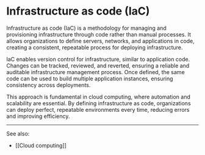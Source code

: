 
# Infrastructure as code (IaC)

Infrastructure as code (IaC) is a methodology for managing and provisioning infrastructure through code rather than manual processes. It allows organizations to define servers, networks, and applications in code, creating a consistent, repeatable process for deploying infrastructure.

IaC enables version control for infrastructure, similar to application code. Changes can be tracked, reviewed, and reverted, ensuring a reliable and auditable infrastructure management process. Once defined, the same code can be used to build multiple application instances, ensuring consistency across deployments.

This approach is fundamental in cloud computing, where automation and scalability are essential. By defining infrastructure as code, organizations can deploy perfect, repeatable environments every time, reducing errors and improving efficiency.

---

See also:

- [[Cloud computing]]